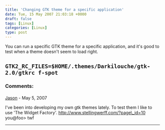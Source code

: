 ```yaml
---
title: 'Changing GTK theme for a specific application'
date: Tue, 15 May 2007 21:03:18 +0000
draft: false
tags: [Linux]
categories: [Linux]
type: post
---
```


You can run a specific GTK theme for a specific application, and it's good to test when a theme doesn't seem to load right.

`GTK2_RC_FILES=$HOME/.themes/Darkilouche/gtk-2.0/gtkrc f-spot`
---
### Comments:
#### 
[Jason](http://glutt.com "jlc@glutt.com") - <time datetime="2007-05-18 02:35:09">May 5, 2007</time>

I've been into developing my own gtk themes lately. To test them I like to use 'The Widget Factory'. http://www.stellingwerff.com/?page\_id=10 you@foo> twf
<hr />

